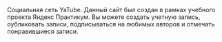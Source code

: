 Социальная сеть YaTube.
Данный сайт был создан в рамках учебного проекта Яндекс Практикум.
Вы можете создать учетную запись, оубликовать записи, 
подписываться на  любимых  авторов и отмечать понравившиеся записи.